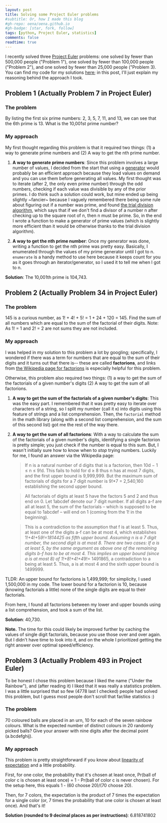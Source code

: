 ```yaml
---
layout: post
title: Solving some Project Euler problems
#subtitle: Or, how I made this blog
#gh-repo: oena/oena.github.io
#gh-badge: [star, fork, follow]
tags: [python, Project Euler, statistics]
comments: false
readtime: true
---
```


I recently solved three [Project Euler](https://projecteuler.net/) problems: one solved by fewer than 500,000 people ("Problem 1"), one solved by fewer than 100,000 people ("Problem 2"), and one solved by fewer than 25,000 people ("Problem 3). You can find my code for my solutions [here](https://github.com/oena/oena.github.io/blob/master/ipynbs/Project_Euler_Problems.ipynb); in this post, I'll just explain my reasoning behind the approach I took. 

## Problem 1 (Actually Problem 7 in Project Euler) 

### The problem

By listing the first six prime numbers: 2, 3, 5, 7, 11, and 13, we can see that the 6th prime is 13. What is the 10,001st prime number?

### My approach

My first thought regarding this problem is that it required two things: (1) a way to generate prime numbers and (2) A way to get the nth prime number. 

1. **A way to generate prime numbers**: Since this problem involves a large number of values, I decided from the start that using a [generator](https://wiki.python.org/moin/Generators) would probably be an efficient approach because they load values on demand and you can use them before generating all values. My first thought was to iterate (after 2, the only even prime number) through the odd numbers, checking if each value was divisible by any of the prior primes. I do think such a solution could work, but mine ended up being slightly ~fancier~ because I vaguely remembered there being some rule about figuring out if a number was prime, and found [the trial division algorithm](https://www.khanacademy.org/computing/computer-science/cryptography/comp-number-theory/a/trial-division), which says that if we don't find a divisor of a number n after checking up to the square root of n, then n must be prime. So, in the end I wrote a function to make a generator of prime values (which is slightly more efficient than it would be otherwise thanks to the trial division algorithm). 

2. **A way to get the nth prime number**: Once my generator was done, writing a function to get the nth prime was pretty easy. Basically, I enumerated through the values of my prime generator until I got to n. `enumerate` is a handy method to use here because it keeps count for you as it goes through an iterator/generator, so I used it to tell me when I got to n. 

**Solution**: The 10,001th prime is 104,743. 

## Problem 2 (Actually Problem 34 in Project Euler) 


### The problem

145 is a curious number, as 1! + 4! + 5! = 1 + 24 + 120 = 145. Find the sum of all numbers which are equal to the sum of the factorial of their digits. Note: As 1! = 1 and 2! = 2 are not sums they are not included.

### My approach

I was helped in my solution to this problem a lot by googling; specifically, I wondered if there was a term for numbers that are equal to the sum of their digits and it turns out that there is-- these are called **factorions**, and links from [the Wikipedia page for factorions](https://en.wikipedia.org/wiki/Factorion) is especially helpful for this problem. 

Otherwise, this problem also required two things: (1) a way to get the sum of the factorials of a given number's digits (2) A way to get the sum of all factorions. 

1. **A way to get the sum of the factorials of a given number's digits**: This was the easy part. I remembered that it was pretty easy to iterate over characters of a string, so I split my number (call it `m`) into digits using this feature of strings and a list comprehension. Then, the `factorial` method in the math library (along with a second list comprehension, and the sum of this second list) got me the rest of the way there.  
2. **A way to get the sum of all factorions**: With a way to calculate the sum of the factorials of a given number's digits, identifying a single factorion is pretty simple; you just check if the number is equal to this sum. But, I wasn't initially sure how to know when to *stop* trying numbers. Luckily for me, I found an answer via the Wikipedia page: 

    > If n is a natural number of d digits that is a factorion, then 10d − 1 ≤ n ≤ 9!d. 
    > This fails to hold for d ≥ 8 thus n has at most 7 digits, and the first upper bound is 9,999,999. 
    > But the maximum sum of factorials of digits for a 7 digit number is 9!*7 = 2,540,160 establishing the second upper bound.

    > All factorials of digits at least 5 have the factors 5 and 2 and thus end on 0. Let 1abcdef denote our 7 digit number. 
    > If all digits a-f are all at least 5, the sum of the factorials – which is supposed to be equal to 1abcdef – 
    > will end on 1 (coming from the 1! in the beginning).

    > This is a contradiction to the assumption that f is at least 5. Thus, at least one of the digits a-f can be at most 4, 
    > which   establishes 1!+4!+5*9!=1814425 as fifth upper bound. Assuming n is a 7 digit number, the second digit is at most 8. 
    > There are two cases: If a is at least 5, by the same argument as above one of the remaining digits b-f has to be at most 4. 
    > This implies an upper bound (since a is at most 8) of 1!+8!+4!+4*9!= 1491865, a contradiction to a being at least 5. 
    > Thus, a is at most 4 and the sixth upper bound is 1499999.
  
  TLDR: An upper bound for factorions is 1,499,999; for simplicity, I used 1,500,000 in my code. The lower bound for a factorion is 10, because (knowing factorials a little) none of the single digits are equal to their factorials. 
  
  From here, I found all factorions between my lower and upper bounds using a list comprehension, and took a sum of the list. 

**Solution**: 40,730. 

**Note.** The time for this could likely be improved further by caching the values of single digit factorials, because you use those over and over again. But I didn't have time to look into it, and on the whole I prioritized getting the right answer over optimal speed/efficiency. 

## Problem 3 (Actually Problem 493 in Project Euler) 

To be honest I chose this problem because I liked the name ("Under the Rainbow"), and (after reading it) I liked that it was really a statistics problem. I was a little surprised that so few (4778 last I checked) people had solved this problem, but I guess most people don't scroll that far/like statistics :) 

### The problem

70 coloured balls are placed in an urn, 10 for each of the seven rainbow colours. What is the expected number of distinct colours in 20 randomly picked balls? Give your answer with nine digits after the decimal point (a.bcdefghij).

### My approach

This problem is pretty straightforward if you know about [linearity of expectation](https://www.geeksforgeeks.org/linearity-of-expectation/) and a little probability. 

First, for one color, the probability that it's chosen at least once, Pr(ball of color c is chosen at least once) = 1 - Pr(ball of color c is never chosen). For the setup here, this equals 1 - (60 choose 20)/(70 choose 20). 

Then, for 7 colors, the expectation is the product of 7 times the expectation for a single color (or, 7 times the probability that one color is chosen at least once). And that's it! 

**Solution (rounded to 9 decimal places as per instructions)**: 6.818741802
